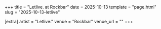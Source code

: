 +++
title = "Letlive. at Rockbar"
date = 2025-10-13
template = "page.html"
slug = "2025-10-13-letlive"

[extra]
artist = "Letlive."
venue = "Rockbar"
venue_url = ""
+++
